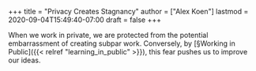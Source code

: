 +++
title = "Privacy Creates Stagnancy"
author = ["Alex Koen"]
lastmod = 2020-09-04T15:49:40-07:00
draft = false
+++

When we work in private, we are protected from the potential embarrassment of creating subpar work. Conversely, by [§Working in Public]({{< relref "learning_in_public" >}}), this fear pushes us to improve our ideas.
